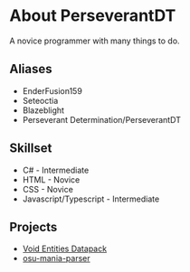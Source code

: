 # About PerseverantDT
A novice programmer with many things to do.

## Aliases
- EnderFusion159
- Seteoctia
- Blazeblight
- Perseverant Determination/PerseverantDT

## Skillset
- C# - Intermediate
- HTML - Novice
- CSS - Novice
- Javascript/Typescript - Intermediate

## Projects
- [Void Entities Datapack](https://www.curseforge.com/minecraft/mc-addons/void-entities-origins-datapack)
- [osu-mania-parser](https://www.npmjs.com/package/osu-mania-parser)

